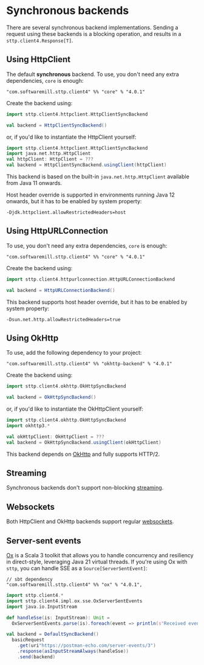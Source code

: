 # Synchronous backends

There are several synchronous backend implementations. Sending a request using these backends is a blocking operation, and results in a `sttp.client4.Response[T]`.

## Using HttpClient

The default **synchronous** backend. To use, you don't need any extra dependencies, `core` is enough:

```
"com.softwaremill.sttp.client4" %% "core" % "4.0.1"
```

Create the backend using:

```scala
import sttp.client4.httpclient.HttpClientSyncBackend

val backend = HttpClientSyncBackend()
```

or, if you'd like to instantiate the HttpClient yourself:

```scala
import sttp.client4.httpclient.HttpClientSyncBackend
import java.net.http.HttpClient
val httpClient: HttpClient = ???
val backend = HttpClientSyncBackend.usingClient(httpClient)
```

This backend is based on the built-in `java.net.http.HttpClient` available from Java 11 onwards.

Host header override is supported in environments running Java 12 onwards, but it has to be enabled by system property:

```
-Djdk.httpclient.allowRestrictedHeaders=host
```

## Using HttpURLConnection

To use, you don't need any extra dependencies, `core` is enough: 

```
"com.softwaremill.sttp.client4" %% "core" % "4.0.1"
```

Create the backend using:

```scala
import sttp.client4.httpurlconnection.HttpURLConnectionBackend

val backend = HttpURLConnectionBackend()
```

This backend supports host header override, but it has to be enabled by system property:

```
-Dsun.net.http.allowRestrictedHeaders=true
```

## Using OkHttp

To use, add the following dependency to your project:

```
"com.softwaremill.sttp.client4" %% "okhttp-backend" % "4.0.1"
```

Create the backend using:

```scala
import sttp.client4.okhttp.OkHttpSyncBackend

val backend = OkHttpSyncBackend()
```

or, if you'd like to instantiate the OkHttpClient yourself:

```scala
import sttp.client4.okhttp.OkHttpSyncBackend
import okhttp3.*

val okHttpClient: OkHttpClient = ???
val backend = OkHttpSyncBackend.usingClient(okHttpClient)
```

This backend depends on [OkHttp](http://square.github.io/okhttp/) and fully supports HTTP/2.

## Streaming

Synchronous backends don't support non-blocking [streaming](../requests/streaming.md).

## Websockets

Both HttpClient and OkHttp backends support regular [websockets](../other/websockets.md).

## Server-sent events

[Ox](https://ox.softwaremill.com) is a Scala 3 toolkit that allows you to handle concurrency and resiliency in direct-style, leveraging Java 21 virtual threads. If you're using Ox with `sttp`, you can handle SSE as a `Source[ServerSentEvent]`:

```
// sbt dependency
"com.softwaremill.sttp.client4" %% "ox" % "4.0.1",
```

```scala 
import sttp.client4.*
import sttp.client4.impl.ox.sse.OxServerSentEvents
import java.io.InputStream

def handleSse(is: InputStream): Unit =
  OxServerSentEvents.parse(is).foreach(event => println(s"Received event: $event"))

val backend = DefaultSyncBackend()
  basicRequest
    .get(uri"https://postman-echo.com/server-events/3")
    .response(asInputStreamAlways(handleSse))
    .send(backend)
```
